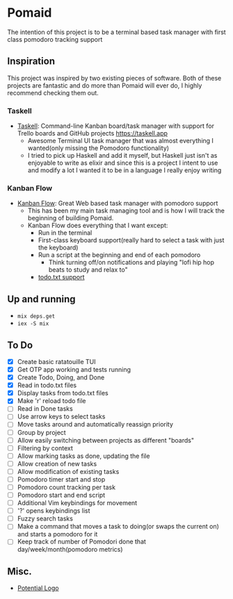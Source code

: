 # Pomaid
The intention of this project is to be a terminal based task manager with first class pomodoro tracking support

## Inspiration
This project was inspired by two existing pieces of software. Both of these projects are fantastic and do more than Pomaid will ever do, I highly recommend checking them out.

### Taskell
  - [Taskell](https://github.com/smallhadroncollider/taskell): Command-line Kanban board/task manager with support for Trello boards and GitHub projects https://taskell.app
    - Awesome Terminal UI task manager that was almost everything I wanted(only missing the Pomodoro functionality)
    - I tried to pick up Haskell and add it myself, but Haskell just isn't as enjoyable to write as elixir and since this is a project I intent to use and modify a lot I wanted it to be in a language I really enjoy writing

### Kanban Flow
  - [Kanban Flow](https://kanbanflow.com/features): Great Web based task manager with pomodoro support
    - This has been my main task managing tool and is how I will track the beginning of building Pomaid.
    - Kanban Flow does everything that I want except:
      - Run in the terminal
      - First-class keyboard support(really hard to select a task with just the keyboard)
      - Run a script at the beginning and end of each pomodoro
        - Think turning off/on notifications and playing "lofi hip hop beats to study and relax to"
      - [todo.txt support](https://github.com/todotxt/todo.txt)

## Up and running
  - `mix deps.get`
  - `iex -S mix`

## To Do
  - [x] Create basic ratatouille TUI
  - [x] Get OTP app working and tests running
  - [x] Create Todo, Doing, and Done
  - [x] Read in todo.txt files
  - [x] Display tasks from todo.txt files
  - [x] Make 'r' reload todo file
  - [ ] Read in Done tasks
  - [ ] Use arrow keys to select tasks
  - [ ] Move tasks around and automatically reassign priority
  - [ ] Group by project
  - [ ] Allow easily switching between projects as different "boards"
  - [ ] Filtering by context
  - [ ] Allow marking tasks as done, updating the file
  - [ ] Allow creation of new tasks
  - [ ] Allow modification of existing tasks
  - [ ] Pomodoro timer start and stop
  - [ ] Pomodoro count tracking per task
  - [ ] Pomodoro start and end script
  - [ ] Additional Vim keybindings for movement
  - [ ] '?' opens keybindings list
  - [ ] Fuzzy search tasks
  - [ ] Make a command that moves a task to doing(or swaps the current on) and starts a pomodoro for it
  - [ ] Keep track of number of Pomodori done that day/week/month(pomodoro metrics)

## Misc.
  - [Potential Logo](https://www.istockphoto.com/ca/vector/man-hair-icon-with-text-space-for-your-slogan-tagline-vector-illustration-gm945507648-258245680)
